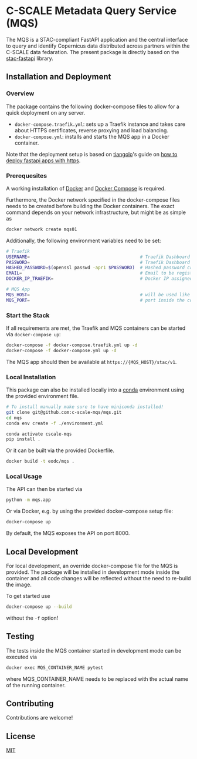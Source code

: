 # C-SCALE Metadata Query Service (MQS)

The MQS is a STAC-compliant FastAPI application and the central interface to query and identify Copernicus data distributed across partners within the C-SCALE data fedaration.
The present package is directly based on the [stac-fastapi](https://github.com/stac-utils/stac-fastapi) library.

## Installation and Deployment

### Overview

The package contains the following docker-compose files to allow for a quick deployment on any server.

- `docker-compose.traefik.yml`: sets up a Traefik instance and takes care about HTTPS certificates, reverse proxying and load balancing.
- `docker-compose.yml`: installs and starts the MQS app in a Docker container.

Note that the deployment setup is based on [tiangolo](https://github.com/tiangolo)'s guide on [how to deploy fastapi apps with https](https://dev.to/tiangolo/deploying-fastapi-and-other-apps-with-https-powered-by-traefik-5dik).

### Prerequesites

A working installation of [Docker](https://docs.docker.com/get-docker/) and [Docker Compose](https://docs.docker.com/compose/install/) is required.

Furthermore, the Docker network specified in the docker-compose files needs to be created before building the Docker containers. The exact command depends on your network infrastructure, but might be as simple as

```bash
docker network create mqs01
```

Additionally, the following environment variables need to be set:

```bash
# Traefik
USERNAME=                                          # Traefik Dashboard user name
PASSWORD=                                          # Traefik Dashboard password
HASHED_PASSWORD=$(openssl passwd -apr1 $PASSWORD)  # Hashed password created via openssl
EMAIL=                                             # Email to be registered with Let's Encrypt
DOCKER_IP_TRAEFIK=                                 # Docker IP assigned to the traefik service

# MQS App
MQS_HOST=                                          # will be used like this: https://{MQS_HOST}/stac/v1
MQS_PORT=                                          # port inside the container.
```

### Start the Stack

If all requirements are met, the Traefik and MQS containers can be started via `docker-compose up`:

```bash
docker-compose -f docker-compose.traefik.yml up -d
docker-compose -f docker-compose.yml up -d
```

The MQS app should then be available at `https://{MQS_HOST}/stac/v1`.

### Local Installation

This package can also be installed locally into a [conda](https://docs.conda.io/en/latest/miniconda.html) environment using the provided environment file.

```bash
# To install manually make sure to have miniconda installed!
git clone git@github.com:c-scale-mqs/mqs.git
cd mqs
conda env create -f ./environment.yml

conda activate cscale-mqs
pip install .
```

Or it can be built via the provided Dockerfile.

```bash
docker build -t eodc/mqs .
```

### Local Usage

The API can then be started via

```bash
python -m mqs.app
```

Or via Docker, e.g. by using the provided docker-compose setup file:

```bash
docker-compose up
```

By default, the MQS exposes the API on port 8000.

## Local Development

For local development, an override docker-compose file for the MQS is provided. The package will be installed in development mode inside the container and all code changes will be reflected without the need to re-build the image.

To get started use

```bash
docker-compose up --build
```

without the `-f` option!

## Testing

The tests inside the MQS container started in development mode can be executed via

```bash
docker exec MQS_CONTAINER_NAME pytest
```

where MQS_CONTAINER_NAME needs to be replaced with the actual name of the running container.

## Contributing

Contributions are welcome!

## License

[MIT](https://choosealicense.com/licenses/mit/)
